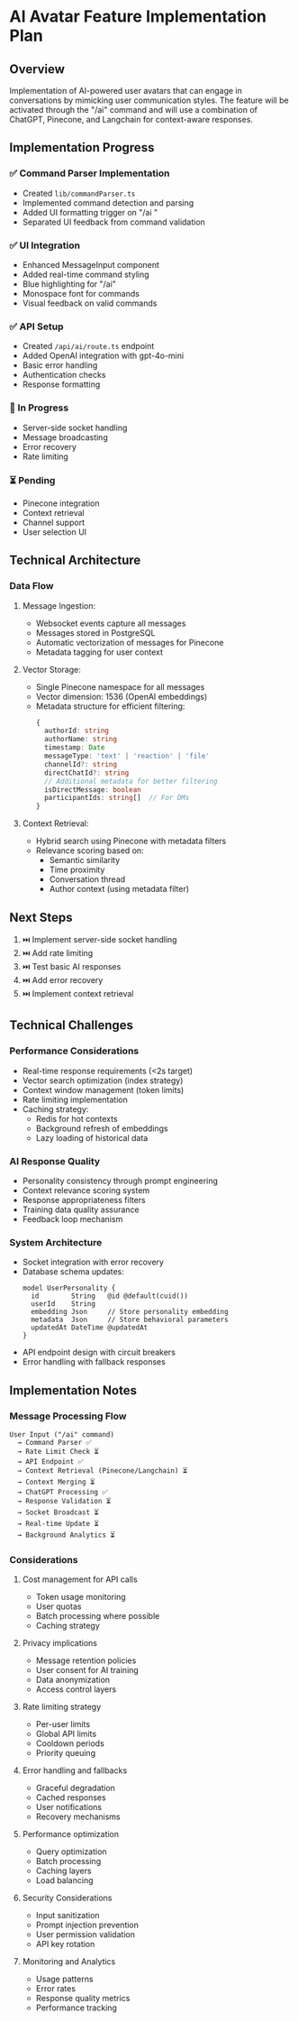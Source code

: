 # AI Avatar Feature Implementation Plan

## Overview
Implementation of AI-powered user avatars that can engage in conversations by mimicking user communication styles. The feature will be activated through the "/ai" command and will use a combination of ChatGPT, Pinecone, and Langchain for context-aware responses.

## Implementation Progress

### ✅ Command Parser Implementation
- Created `lib/commandParser.ts`
- Implemented command detection and parsing
- Added UI formatting trigger on "/ai "
- Separated UI feedback from command validation

### ✅ UI Integration
- Enhanced MessageInput component
- Added real-time command styling
- Blue highlighting for "/ai"
- Monospace font for commands
- Visual feedback on valid commands

### ✅ API Setup
- Created `/api/ai/route.ts` endpoint
- Added OpenAI integration with gpt-4o-mini
- Basic error handling
- Authentication checks
- Response formatting

### 🚧 In Progress
- Server-side socket handling
- Message broadcasting
- Error recovery
- Rate limiting

### ⏳ Pending
- Pinecone integration
- Context retrieval
- Channel support
- User selection UI

## Technical Architecture

### Data Flow
1. Message Ingestion:
   - Websocket events capture all messages
   - Messages stored in PostgreSQL
   - Automatic vectorization of messages for Pinecone
   - Metadata tagging for user context

2. Vector Storage:
   - Single Pinecone namespace for all messages
   - Vector dimension: 1536 (OpenAI embeddings)
   - Metadata structure for efficient filtering:
     ```typescript
     {
       authorId: string
       authorName: string
       timestamp: Date
       messageType: 'text' | 'reaction' | 'file'
       channelId?: string
       directChatId?: string
       // Additional metadata for better filtering
       isDirectMessage: boolean
       participantIds: string[]  // For DMs
     }
     ```

3. Context Retrieval:
   - Hybrid search using Pinecone with metadata filters
   - Relevance scoring based on:
     - Semantic similarity
     - Time proximity
     - Conversation thread
     - Author context (using metadata filter)

## Next Steps
1. ⏭️ Implement server-side socket handling
2. ⏭️ Add rate limiting
3. ⏭️ Test basic AI responses
4. ⏭️ Add error recovery
5. ⏭️ Implement context retrieval

## Technical Challenges

### Performance Considerations
- Real-time response requirements (<2s target)
- Vector search optimization (index strategy)
- Context window management (token limits)
- Rate limiting implementation
- Caching strategy:
  - Redis for hot contexts
  - Background refresh of embeddings
  - Lazy loading of historical data

### AI Response Quality
- Personality consistency through prompt engineering
- Context relevance scoring system
- Response appropriateness filters
- Training data quality assurance
- Feedback loop mechanism

### System Architecture
- Socket integration with error recovery
- Database schema updates:
  ```prisma
  model UserPersonality {
    id        String   @id @default(cuid())
    userId    String
    embedding Json     // Store personality embedding
    metadata  Json     // Store behavioral parameters
    updatedAt DateTime @updatedAt
  }
  ```
- API endpoint design with circuit breakers
- Error handling with fallback responses

## Implementation Notes

### Message Processing Flow
```
User Input ("/ai" command) 
  → Command Parser ✅
  → Rate Limit Check ⏳
  → API Endpoint ✅
  → Context Retrieval (Pinecone/Langchain) ⏳
  → Context Merging ⏳
  → ChatGPT Processing ✅
  → Response Validation ⏳
  → Socket Broadcast ⏳
  → Real-time Update ⏳
  → Background Analytics ⏳
```

### Considerations
1. Cost management for API calls
   - Token usage monitoring
   - User quotas
   - Batch processing where possible
   - Caching strategy

2. Privacy implications
   - Message retention policies
   - User consent for AI training
   - Data anonymization
   - Access control layers

3. Rate limiting strategy
   - Per-user limits
   - Global API limits
   - Cooldown periods
   - Priority queuing

4. Error handling and fallbacks
   - Graceful degradation
   - Cached responses
   - User notifications
   - Recovery mechanisms

5. Performance optimization
   - Query optimization
   - Batch processing
   - Caching layers
   - Load balancing

6. Security Considerations
   - Input sanitization
   - Prompt injection prevention
   - User permission validation
   - API key rotation

7. Monitoring and Analytics
   - Usage patterns
   - Error rates
   - Response quality metrics
   - Performance tracking 